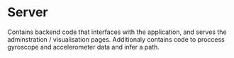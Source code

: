 # Server

Contains backend code that interfaces with the application, and serves the adminstration / visualisation pages.
Additionaly contains code to proccess gyroscope and accelerometer data and infer a path.